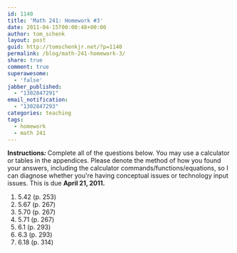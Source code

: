 ```yaml
---
id: 1140
title: 'Math 241: Homework #3'
date: 2011-04-15T00:00:48+00:00
author: tom_schenk
layout: post
guid: http://tomschenkjr.net/?p=1140
permalink: /blog/math-241-homework-3/
share: true
comment: true
superawesome:
  - 'false'
jabber_published:
  - "1302847291"
email_notification:
  - "1302847293"
categories: teaching 
tags:
  - homework
  - math 241
---
```

<strong>Instructions<em>: </em></strong>Complete all of the questions below. You may use a calculator or tables in the appendices. Please denote the method of how you found your answers, including the calculator commands/functions/equations, so I can diagnose whether you're having conceptual issues or technology input issues. This is due <strong>April 21, 2011.</strong>
<ol>
	<li><strong></strong>5.42 (p. 253)</li>
	<li>5.67 (p. 267)</li>
	<li>5.70 (p. 267)</li>
	<li>5.71 (p. 267)</li>
	<li>6.1 (p. 293)</li>
	<li>6.3 (p. 293)</li>
	<li>6.18 (p. 314)</li>
</ol>